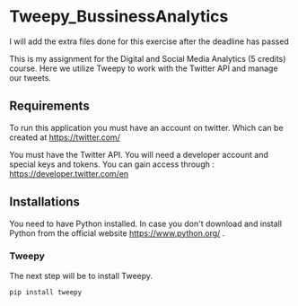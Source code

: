 # Tweepy_BussinessAnalytics

I will add the extra files done for this exercise after the deadline has passed  

This is my assignment for the Digital and Social Media Analytics (5 credits) course.
Here we utilize Tweepy to work with the Twitter API and manage our tweets.   


## Requirements
To run this application you must have an account on twitter. Which can be created at https://twitter.com/

You must have the Twitter API. You will need a developer account and special keys and tokens.
You can gain access through : https://developer.twitter.com/en

## Installations
You need to have Python installed. In case you don't download and install Python from the official website https://www.python.org/ .

### Tweepy

The next step will be to install Tweepy.

```
pip install tweepy
```
